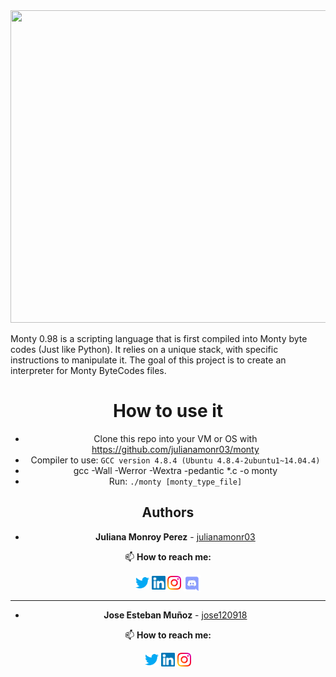 <div align="center"><img src="images/monty.gif" width="800" height="500"/>

<div align="left">

Monty 0.98 is a scripting language that is first compiled into Monty byte codes (Just like Python). It relies on a unique stack, with specific instructions to manipulate it. The goal of this project is to create an interpreter for Monty ByteCodes files.


<div align="center">

# How to use it

- Clone this repo into your VM or OS with https://github.com/julianamonr03/monty
- Compiler to use: `GCC version 4.8.4 (Ubuntu 4.8.4-2ubuntu1~14.04.4)`
- gcc -Wall -Werror -Wextra -pedantic *.c -o monty
- Run: `./monty [monty_type_file]`

## Authors


* **Juliana Monroy Perez** - [julianamonr03](https://github.com/julianamonr03)
<!-- Contact info -->


📫 **How to reach me:**

[<img align="center" alt="contact | Twitter" width="22px" src="https://github.com/deut-erium/deut-erium/blob/master/assets/twitter.svg" />](https://twitter.com/julianamonroy03)
[<img align="center" alt="contact | LinkedIn" width="22px" src="https://github.com/deut-erium/deut-erium/blob/master/assets/linkedin.svg" />](https://www.linkedin.com/in/juliana-monroy-5760b9199/)
[<img align="center" alt="contact | Instagram" width="22px" src="https://github.com/hargun79/hargun79/blob/master/Assets/Instagram.svg" />](https://www.instagram.com/julianamonr03/)
[<img align="center" alt="contact | Instagram" width="27px" src="https://github.com/deut-erium/deut-erium/blob/master/assets/discord.svg" />](https://discord.com/usersdeuterium#0883)


-----
* **Jose Esteban Muñoz** - [jose120918](https://github.com/jose120918)

<!-- Contact info -->

📫 **How to reach me:**


[<img align="center" alt="contact | Twitter" width="22px" src="https://github.com/deut-erium/deut-erium/blob/master/assets/twitter.svg" />](https://twitter.com/sumercealcuadra)
[<img align="center" alt="contact | LinkedIn" width="22px" src="https://github.com/deut-erium/deut-erium/blob/master/assets/linkedin.svg" />](https://www.linkedin.com/in/jose-esteban-mu%C3%B1oz-garzon/)
[<img align="center" alt="contact | Instagram" width="22px" src="https://github.com/hargun79/hargun79/blob/master/Assets/Instagram.svg" />](https://www.instagram.com/joseesteban120918/)
